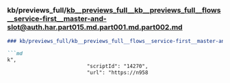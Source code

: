 ### kb/previews_full/kb__previews_full__kb__previews_full__flows__service-first__master-and-slot@auth.har.part015.md.part001.md.part002.md

```md
### kb/previews_full/kb__previews_full__flows__service-first__master-and-slot@auth.har.part015.md.part001.md (part 002)

```md
k",
                          "scriptId": "14270",
                          "url": "https://n958
```

```

```
